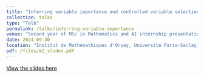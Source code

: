 ```yaml
---
title: "Inferring variable importance and controlled variable selection"
collection: talks
type: "Talk"
permalink: /talks/inferring-variable-importance
venue: "Second year of MSc in Mathematics and AI internship presentation"
date: 2024-09-30
location: "Institut de Mathémathiques d'Orsay, Université Paris-Saclay, France"
pdf: /files/m2_slides.pdf
---
```


[View the slides here](/files/m2_slides.pdf)
